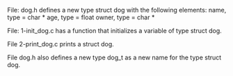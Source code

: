 File: dog.h defines a new type struct dog with the following elements:
	name, type = char *
	age, type = float
	owner, type = char *

File: 1-init_dog.c has a function that initializes a variable of type struct dog.

File 2-print_dog.c prints a struct dog.

File dog.h also defines a new type dog_t as a new name for the type struct dog.
